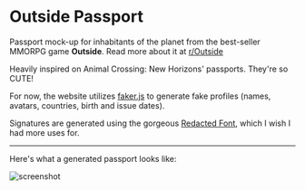 # Outside Passport

Passport mock-up for inhabitants of the planet from the best-seller MMORPG game
**Outside**. Read more about it at [r/Outside](http://reddit.com/r/outside)

Heavily inspired on Animal Crossing: New Horizons' passports. They're so CUTE!

For now, the website utilizes [faker.js](https://github.com/Marak/faker.js) to
generate fake profiles (names, avatars, countries, birth and issue dates).

Signatures are generated using the gorgeous
[Redacted Font](https://github.com/christiannaths/Redacted-Font), which I wish I
had more uses for.

---

Here's what a generated passport looks like:

![screenshot](https://i.imgur.com/1J10UDj.png)
